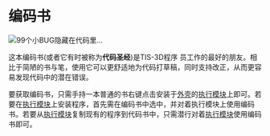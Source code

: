 # 编码书
![99个小BUG隐藏在代码里...](item:tis3d:code_book)

这本编码书(或者它有时被称为**代码圣经**)是TIS-3D程序 员工作的最好的朋友。相比于简陋的书与笔，使用它可以更舒适地为代码打草稿，同时支持改正，从而更容易发现代码中的潜在错误。

要获取编码书，只需手持一本普通的书右键点击安装于[外壳](..block/casing.md)的[执行模块](execution_module.md)上即可。若要在[执行模块](execution_module.md)上安装程序，首先需在编码书中选中，并对着执行模块上使用编码书。若要从[执行模块](execution_module.md)复制现有的程序到代码书中，只需潜行对着[执行模块](execution_module.md)使用编码书即可。